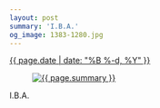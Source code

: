 ```yaml
---
layout: post
summary: 'I.B.A.'
og_image: 1383-1280.jpg
---
```


<div class="post">
 <time>
  <a href="/1383">
   {{ page.date | date: "%B %-d, %Y" }}
  </a>
 </time>
 <a href="/1383">
  <figure data-taken="5/14/2021">
   <img alt="{{ page.summary }}" sizes="(min-width: 700px) 50vw, calc(100vw - 2rem)" src="{{ site.assets_url }}/1383-640.jpg" srcset="{{ site.assets_url }}/1383-320.jpg 320w, {{ site.assets_url }}/1383-640.jpg 640w, {{ site.assets_url }}/1383-960.jpg 960w, {{ site.assets_url }}/1383-1280.jpg 1280w"/>
  </figure>
 </a>
 <span>
  I.B.A.
 </span>
</div>
